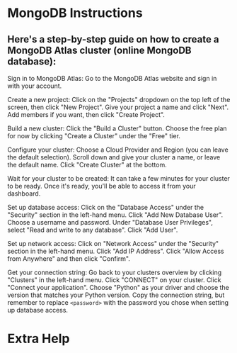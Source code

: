 # MongoDB Instructions

## Here's a step-by-step guide on how to create a MongoDB Atlas cluster (online MongoDB database):

Sign in to MongoDB Atlas: Go to the MongoDB Atlas website and sign in with your account.

Create a new project: Click on the "Projects" dropdown on the top left of the screen, then click "New Project". Give your project a name and click "Next". Add members if you want, then click "Create Project".

Build a new cluster: Click the "Build a Cluster" button. Choose the free plan for now by clicking "Create a Cluster" under the "Free" tier.

Configure your cluster: Choose a Cloud Provider and Region (you can leave the default selection). Scroll down and give your cluster a name, or leave the default name. Click "Create Cluster" at the bottom.

Wait for your cluster to be created: It can take a few minutes for your cluster to be ready. Once it's ready, you'll be able to access it from your dashboard.

Set up database access: Click on the "Database Access" under the "Security" section in the left-hand menu. Click "Add New Database User". Choose a username and password. Under "Database User Privileges", select "Read and write to any database". Click "Add User".

Set up network access: Click on "Network Access" under the "Security" section in the left-hand menu. Click "Add IP Address". Click "Allow Access from Anywhere" and then click "Confirm".

Get your connection string:
Go back to your clusters overview by clicking "Clusters" in the left-hand menu.
Click "CONNECT" on your cluster.
Click "Connect your application". Choose "Python" as your driver and choose the version that matches your Python version.
Copy the connection string, but remember to replace `<password>` with the password you chose when setting up database access.

# Extra Help

